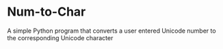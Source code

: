 # Num-to-Char
A simple Python program that converts a user entered Unicode number to the corresponding Unicode character
